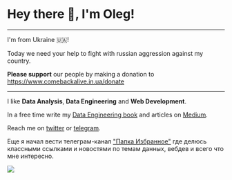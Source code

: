 # Hey there 👋, I'm Oleg!

---

I'm from Ukraine 🇺🇦! 

Today we need your help to fight with russian aggression against my country. 

**Please support** our people by making a donation to https://www.comebackalive.in.ua/donate

---

I like **Data Analysis**, **Data Engineering** and **Web Development**.

In a free time write my [Data Engineering book](https://github.com/oleg-agapov/data-engineering-book) and articles on [Medium](https://oleg-agapov.medium.com/).

Reach me on [twitter](https://twitter.com/oleg_agapov_) or [telegram](https://t.me/oleg_agapov).

Еще я начал вести телеграм-канал ["Папка Избранное"](https://t.me/folder_favorites) где делюсь классными ссылками и новостями по темам данных, вебдев и всего что мне интересно.


![](https://komarev.com/ghpvc/?username=oleg-agapov)
